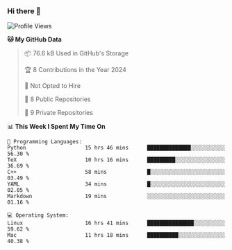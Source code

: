 ### Hi there 👋

<!--
**huayuan4396/huayuan4396** is a ✨ _special_ ✨ repository because its `README.md` (this file) appears on your GitHub profile.

Here are some ideas to get you started:

- 🔭 I’m currently working on ...
- 🌱 I’m currently learning ...
- 👯 I’m looking to collaborate on ...
- 🤔 I’m looking for help with ...
- 💬 Ask me about ...
- 📫 How to reach me: ...
- 😄 Pronouns: ...
- ⚡ Fun fact: ...
-->

<!--START_SECTION:waka-->
![Profile Views](http://img.shields.io/badge/Profile%20Views-0-blue)

**🐱 My GitHub Data** 

> 📦 76.6 kB Used in GitHub's Storage 
 > 
> 🏆 8 Contributions in the Year 2024
 > 
> 🚫 Not Opted to Hire
 > 
> 📜 8 Public Repositories 
 > 
> 🔑 9 Private Repositories 
 > 
📊 **This Week I Spent My Time On** 

```text
💬 Programming Languages: 
Python                   15 hrs 46 mins      ██████████████░░░░░░░░░░░   56.30 % 
TeX                      10 hrs 16 mins      █████████░░░░░░░░░░░░░░░░   36.69 % 
C++                      58 mins             █░░░░░░░░░░░░░░░░░░░░░░░░   03.49 % 
YAML                     34 mins             █░░░░░░░░░░░░░░░░░░░░░░░░   02.05 % 
Markdown                 19 mins             ░░░░░░░░░░░░░░░░░░░░░░░░░   01.16 % 

💻 Operating System: 
Linux                    16 hrs 41 mins      ███████████████░░░░░░░░░░   59.62 % 
Mac                      11 hrs 18 mins      ██████████░░░░░░░░░░░░░░░   40.38 % 
```


<!--END_SECTION:waka-->
